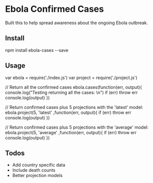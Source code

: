 # Ebola Confirmed Cases

Built this to help spread awareness about the ongoing Ebola outbreak. 

## Install

npm install ebola-cases --save

## Usage

var ebola = require('./index.js')
var project = require('./project.js')

// Return all the confirmed cases
ebola.cases(function(err, output){
	console.log("Testing returning all the cases: \n")
	if (err) throw err
	console.log(output)
})

// Return confirmed cases plus 5 projections with the 'latest' model:
ebola.project(5, 'latest' ,function(err, output){
	if (err) throw err
	console.log(output)
})

// Return confirmed cases plus 5 projections with the 'average' model:
ebola.project(5, 'average' ,function(err, output){
	if (err) throw err
	console.log(output)
})

## Todos

- Add country specific data
- Include death counts
- Better projection models